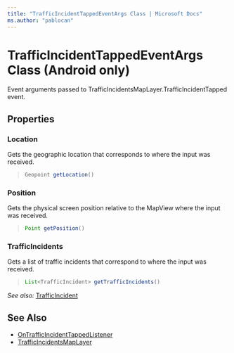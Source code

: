 ```yaml
---
title: "TrafficIncidentTappedEventArgs Class | Microsoft Docs"
ms.author: "pablocan"
---
```


# TrafficIncidentTappedEventArgs Class (Android only)

Event arguments passed to TrafficIncidentsMapLayer.TrafficIncidentTapped event.

## Properties

### Location

Gets the geographic location that corresponds to where the input was received.

>```java
> Geopoint getLocation()
>```

### Position

Gets the physical screen position relative to the MapView where the input was received.

>```java
> Point getPosition()
>```

### TrafficIncidents

Gets a list of traffic incidents that correspond to where the input was received.

>```java
> List<TrafficIncident> getTrafficIncidents()
>```

_See also:_ [TrafficIncident](../TrafficIncident-class.md)

## See Also

* [OnTrafficIncidentTappedListener](OnTrafficIncidentTappedListener-interface.md)
* [TrafficIncidentsMapLayer](../TrafficIncidentsMapLayer-class.md)
